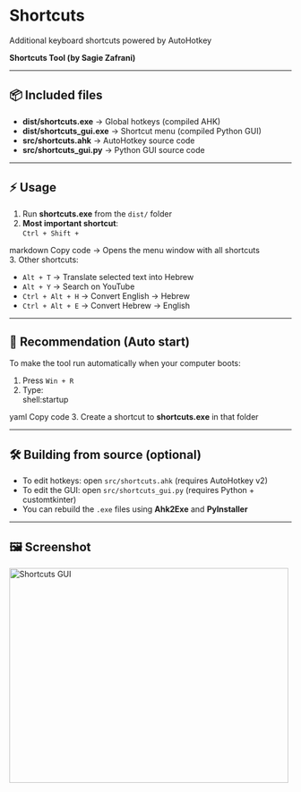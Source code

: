 # Shortcuts
Additional keyboard shortcuts powered by AutoHotkey  

**Shortcuts Tool (by Sagie Zafrani)**

---

## 📦 Included files
- **dist/shortcuts.exe** → Global hotkeys (compiled AHK)  
- **dist/shortcuts_gui.exe** → Shortcut menu (compiled Python GUI)  
- **src/shortcuts.ahk** → AutoHotkey source code  
- **src/shortcuts_gui.py** → Python GUI source code  

---

## ⚡ Usage
1. Run **shortcuts.exe** from the `dist/` folder  
2. **Most important shortcut**:  
   ``Ctrl + Shift + ``

markdown
Copy code
→ Opens the menu window with all shortcuts  
3. Other shortcuts:  
- `Alt + T` → Translate selected text into Hebrew  
- `Alt + Y` → Search on YouTube  
- `Ctrl + Alt + H` → Convert English → Hebrew  
- `Ctrl + Alt + E` → Convert Hebrew → English  

---

## 🔄 Recommendation (Auto start)
To make the tool run automatically when your computer boots:  
1. Press `Win + R`  
2. Type:  
shell:startup

yaml
Copy code
3. Create a shortcut to **shortcuts.exe** in that folder  

---

## 🛠️ Building from source (optional)
- To edit hotkeys: open `src/shortcuts.ahk` (requires AutoHotkey v2)  
- To edit the GUI: open `src/shortcuts_gui.py` (requires Python + customtkinter)  
- You can rebuild the `.exe` files using **Ahk2Exe** and **PyInstaller**  

---

## 🖼️ Screenshot
<img width="498" height="384" alt="Shortcuts GUI" src="https://github.com/user-attachments/assets/e6952357-3c7d-4169-8da6-8b9e1c29aaab" />
